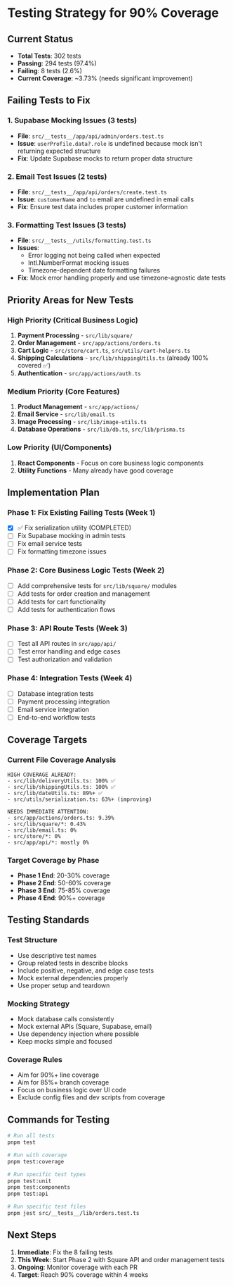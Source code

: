 # Testing Strategy for 90% Coverage

## Current Status
- **Total Tests**: 302 tests
- **Passing**: 294 tests (97.4%)
- **Failing**: 8 tests (2.6%)
- **Current Coverage**: ~3.73% (needs significant improvement)

## Failing Tests to Fix

### 1. Supabase Mocking Issues (3 tests)
- **File**: `src/__tests__/app/api/admin/orders.test.ts`
- **Issue**: `userProfile.data?.role` is undefined because mock isn't returning expected structure
- **Fix**: Update Supabase mocks to return proper data structure

### 2. Email Test Issues (2 tests)  
- **File**: `src/__tests__/app/api/orders/create.test.ts`
- **Issue**: `customerName` and `to` email are undefined in email calls
- **Fix**: Ensure test data includes proper customer information

### 3. Formatting Test Issues (3 tests)
- **File**: `src/__tests__/utils/formatting.test.ts`
- **Issues**: 
  - Error logging not being called when expected
  - Intl.NumberFormat mocking issues
  - Timezone-dependent date formatting failures
- **Fix**: Mock error handling properly and use timezone-agnostic date tests

## Priority Areas for New Tests

### High Priority (Critical Business Logic)
1. **Payment Processing** - `src/lib/square/`
2. **Order Management** - `src/app/actions/orders.ts`
3. **Cart Logic** - `src/store/cart.ts`, `src/utils/cart-helpers.ts`
4. **Shipping Calculations** - `src/lib/shippingUtils.ts` (already 100% covered ✅)
5. **Authentication** - `src/app/actions/auth.ts`

### Medium Priority (Core Features)
1. **Product Management** - `src/app/actions/`
2. **Email Service** - `src/lib/email.ts`
3. **Image Processing** - `src/lib/image-utils.ts`
4. **Database Operations** - `src/lib/db.ts`, `src/lib/prisma.ts`

### Low Priority (UI/Components)
1. **React Components** - Focus on core business logic components
2. **Utility Functions** - Many already have good coverage

## Implementation Plan

### Phase 1: Fix Existing Failing Tests (Week 1)
- [x] ✅ Fix serialization utility (COMPLETED)
- [ ] Fix Supabase mocking in admin tests
- [ ] Fix email service tests
- [ ] Fix formatting timezone issues

### Phase 2: Core Business Logic Tests (Week 2)
- [ ] Add comprehensive tests for `src/lib/square/` modules
- [ ] Add tests for order creation and management
- [ ] Add tests for cart functionality
- [ ] Add tests for authentication flows

### Phase 3: API Route Tests (Week 3)  
- [ ] Test all API routes in `src/app/api/`
- [ ] Test error handling and edge cases
- [ ] Test authorization and validation

### Phase 4: Integration Tests (Week 4)
- [ ] Database integration tests
- [ ] Payment processing integration
- [ ] Email service integration
- [ ] End-to-end workflow tests

## Coverage Targets

### Current File Coverage Analysis
```
HIGH COVERAGE ALREADY:
- src/lib/deliveryUtils.ts: 100% ✅
- src/lib/shippingUtils.ts: 100% ✅  
- src/lib/dateUtils.ts: 89%+ ✅
- src/utils/serialization.ts: 63%+ (improving)

NEEDS IMMEDIATE ATTENTION:
- src/app/actions/orders.ts: 9.39%
- src/lib/square/*: 0.43%
- src/lib/email.ts: 0%
- src/store/*: 0%
- src/app/api/*: mostly 0%
```

### Target Coverage by Phase
- **Phase 1 End**: 20-30% coverage
- **Phase 2 End**: 50-60% coverage  
- **Phase 3 End**: 75-85% coverage
- **Phase 4 End**: 90%+ coverage

## Testing Standards

### Test Structure
- Use descriptive test names
- Group related tests in describe blocks
- Include positive, negative, and edge case tests
- Mock external dependencies properly
- Use proper setup and teardown

### Mocking Strategy
- Mock database calls consistently
- Mock external APIs (Square, Supabase, email)
- Use dependency injection where possible
- Keep mocks simple and focused

### Coverage Rules
- Aim for 90%+ line coverage
- Aim for 85%+ branch coverage
- Focus on business logic over UI code
- Exclude config files and dev scripts from coverage

## Commands for Testing

```bash
# Run all tests
pnpm test

# Run with coverage
pnpm test:coverage

# Run specific test types
pnpm test:unit
pnpm test:components
pnpm test:api

# Run specific test files
pnpm jest src/__tests__/lib/orders.test.ts
```

## Next Steps

1. **Immediate**: Fix the 8 failing tests
2. **This Week**: Start Phase 2 with Square API and order management tests
3. **Ongoing**: Monitor coverage with each PR
4. **Target**: Reach 90% coverage within 4 weeks 